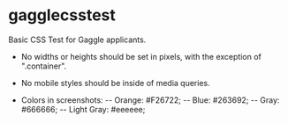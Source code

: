 # gagglecsstest
Basic CSS Test for Gaggle applicants.

- No widths or heights should be set in pixels, with the exception of ".container".

- No mobile styles should be inside of media queries.

- Colors in screenshots: 
-- Orange: #F26722;
-- Blue: #263692;
-- Gray: #666666;
-- Light Gray: #eeeeee;
